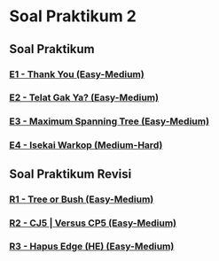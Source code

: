 # Soal Praktikum 2
## Soal Praktikum
### [E1 - Thank You (Easy-Medium)](prob-E1)
### [E2 - Telat Gak Ya? (Easy-Medium)](prob-E2)
### [E3 - Maximum Spanning Tree (Easy-Medium)](prob-E3)
### [E4 - Isekai Warkop (Medium-Hard)](prob-E4)
## Soal Praktikum Revisi
### [R1 - Tree or Bush (Easy-Medium)](prob-R1)
### [R2 - CJ5 | Versus CP5 (Easy-Medium)](prob-R2)
### [R3 - Hapus Edge (HE) (Easy-Medium)](prob-R3)
